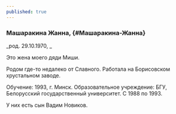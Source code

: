 ```yaml
---
published: true
---
```


### Машаракина Жанна,  {#Машаракина-Жанна}

_род. 29.10.1970, _

Это жена моего дяди Миши.

Родом где-то недалеко от Славного. Работала на Борисовском хрустальном заводе.

Обучение: 1993, г. Минск. Образовательное учреждение: БГУ, Белорусский государственный университет. С 1988 по 1993. 
        
У них есть сын Вадим Новиков.
